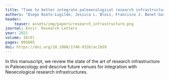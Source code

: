 ```yaml
---
title: "Time to better integrate paleoecological research infrastructures with neoecology to improve understanding of biodiversity long-term dynamics and to inform future conservation"
authors: "Diego Nieto-Lugilde, Jessica L. Blois, Francisco J. Bonet-García, Thomas Giesecke, Graciela Gil-Romera, and Alistair Seddon" 
header:
    teaser: assets/img/papers/research_infrastructure.png
journal: Envir. Research Letters
year: 2021
volume: 16(9)
pages: 095005 
doi: https://doi.org/10.1088/1748-9326/ac1b59
---
```


In this manuscript, we review the state of the art of research infrastructure in Paleoecology and descrive future venues for integration with Neoecological research infrastructures.